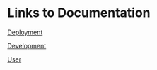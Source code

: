 # Links to Documentation
[Deployment](https://github.com/iauker01/InterFact/blob/master/Documentation/Deployment.md)

[Development](Documentation/Dashboard/Development.md)

[User](https://github.com/iauker01/InterFact/blob/master/Documentation/User.md)
